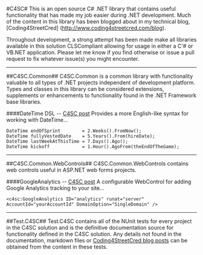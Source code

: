 #C4SC#
This is an open source C# .NET library that contains useful functionality that has made my job easier during .NET 
development. Much of the content in this library has been blogged about in my technical blog, [Coding4StreetCred]
(http://www.coding4streetcred.com/blog). 

Throughout development, a strong attempt has been made make all libraries available in this solution CLSCompliant 
allowing for usage in either a C'# or VB.NET application. Please let me know if you find otherwise or issue a pull 
request to fix whatever issue(s) you might encounter.

---
##C4SC.Common##
C4SC.Common is a common library with functionality valuable to all types of .NET projects independent of development 
platform. Types and classes in this library can be considered extensions, supplements or enhancements to functionality 
found in the .NET Framework base libraries.
<br/>

####DateTime DSL -- [C4SC post](http://www.coding4streetcred.com/blog/post/A-C4SC-Series-DSL-Development-in-NET-with-C.aspx)
Provides a more English-like syntax for working with DateTime...

	DateTime endOfSprint 		= 2.Weeks().FromNow();
	DateTime fullyVestedDate 	= 5.Years().From(hireDate);
	DateTime lastWeekAtThisTime = 7.Days().Ago();
	DateTime kickoff 			= 1.Hour().AgoFrom(theEndOfTheGame);

---
##C4SC.Common.WebControls##
C4SC.Common.WebControls contains web controls useful in ASP.NET web forms projects.
<br/>

####GoogleAnalytics -- [C4SC post](http://www.coding4streetcred.com/blog/post/Add-Google-Analytics-to-your-ASPNET-WebForms-Application.aspx)
A configurable WebControl for adding Google Analytics tracking to your site...

	<c4sc:GoogleAnalytics ID="analytics" runat="server" AccountId="yourAccountId" DomainOption="SingleDomain" />

---

##Test.C4SC##
Test.C4SC contains all of the NUnit tests for every project in the C4SC solution and is the definitive documentation 
source for functionality defined in the C4SC solution. Any details not found in the documentation, markdown files or 
[Coding4StreetCred blog posts](http://www.coding4streetcred.com/blog) can be obtained from the content in these tests.
